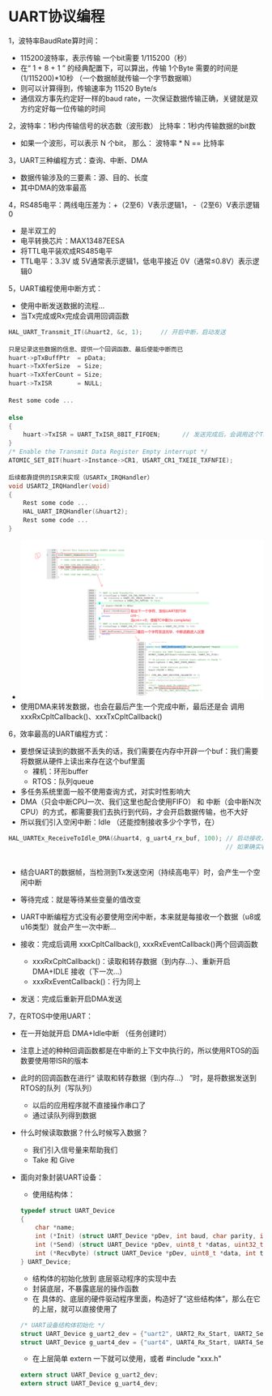 # UART协议编程

1，波特率BaudRate算时间：

- 115200波特率，表示传输 一个bit需要 1/115200（秒）
- 在“ 1 + 8 + 1 ” 的经典配置下，可以算出，传输 1个Byte 需要的时间是 (1/115200)*10秒 （一个数据帧就传输一个字节数据嘛）
- 则可以计算得到，传输速率为 11520 Byte/s
- 通信双方事先约定好一样的baud rate，一次保证数据传输正确，关键就是双方约定好每一位传输的时间

2，波特率：1秒内传输信号的状态数（波形数）      比特率：1秒内传输数据的bit数

- 如果一个波形，可以表示 N 个bit， 那么： 波特率 * N == 比特率

3，UART三种编程方式：查询、中断、DMA

- 数据传输涉及的三要素：源、目的、长度
- 其中DMA的效率最高

4，RS485电平：两线电压差为：+（2至6）V表示逻辑1， -（2至6）V表示逻辑0

- 是半双工的
- 电平转换芯片：MAX13487EESA
- 将TTL电平装欢成RS485电平
- TTL电平：3.3V 或 5V通常表示逻辑1，低电平接近 0V（通常≤0.8V）表示逻辑0

5，UART编程使用中断方式：

- 使用中断发送数据的流程...
- 当Tx完成或Rx完成会调用回调函数

```c
HAL_UART_Transmit_IT(&huart2, &c, 1);     // 开启中断，启动发送

只是记录这些数据的信息、提供一个回调函数、最后使能中断而已
huart->pTxBuffPtr  = pData;
huart->TxXferSize  = Size;
huart->TxXferCount = Size;
huart->TxISR       = NULL;

Rest some code ... 

else
{
    huart->TxISR = UART_TxISR_8BIT_FIFOEN;      // 发送完成后，会调用这个TxISR
}
/* Enable the Transmit Data Register Empty interrupt */
ATOMIC_SET_BIT(huart->Instance->CR1, USART_CR1_TXEIE_TXFNFIE);

后续都靠提供的ISR来实现（USARTx_IRQHandler）
void USART2_IRQHandler(void)
{
    Rest some code ... 
    HAL_UART_IRQHandler(&huart2);
    Rest some code ... 
}

```

- ![alt text](UART协议中断-3.png)
- 使用DMA来转发数据，也会在最后产生一个完成中断，最后还是会 调用 xxxRxCpltCallback()、xxxTxCpltCallback()

6，效率最高的UART编程方式：

- 要想保证读到的数据不丢失的话，我们需要在内存中开辟一个buf：我们需要将数据从硬件上读出来存在这个buf里面
  - 裸机：环形buffer
  - RTOS：队列queue
- 多任务系统里面一般不使用查询方式，对实时性影响大
- DMA（只会中断CPU一次、我们这里也配合使用FIFO） 和 中断（会中断N次CPU）的方式，都需要我们去执行到代码，才会开启数据传输，也不大好
- 所以我们引入空闲中断：Idle        （还能控制接收多少个字节，在）

```c
HAL_UARTEx_ReceiveToIdle_DMA(&huart4, g_uart4_rx_buf, 100); // 启动接收，期望得到100个数据，并存储到 g_uart4_rx_buf 中
                                                            // 如果确实收到100个数据，则会调用 xxxRxCpltCallback()
                                  
```

- 结合UART的数据帧，当检测到Tx发送空闲（持续高电平）时，会产生一个空闲中断
- 等待完成：就是等待某些变量的值改变
- UART中断编程方式没有必要使用空闲中断，本来就是每接收一个数据（u8或u16类型）就会产生一次中断...

- 接收：完成后调用 xxxCpltCallback(), xxxRxEventCallback()两个回调函数
  - xxxRxCpltCallback()：读取和转存数据（到内存...）、重新开启 DMA+IDLE  接收（下一次...）
  - xxxRxEventCallback()：行为同上
- 发送：完成后重新开启DMA发送

7，在RTOS中使用UART：

- 在一开始就开启 DMA+Idle中断 （任务创建时）
- 注意上述的种种回调函数都是在中断的上下文中执行的，所以使用RTOS的函数要使用带ISR的版本
- 此时的回调函数在进行“ 读取和转存数据（到内存...） ”时，是将数据发送到RTOS的队列（写队列）
  - 以后的应用程序就不直接操作串口了
  - 通过读队列得到数据
- 什么时候读取数据？什么时候写入数据？
  - 我们引入信号量来帮助我们
  - Take 和 Give

- 面向对象封装UART设备：
  - 使用结构体：

  ```c
  typedef struct UART_Device
  {
      char *name;
      int (*Init) (struct UART_Device *pDev, int baud, char parity, int data_bit, int stop_bit);
      int (*Send) (struct UART_Device *pDev, uint8_t *datas, uint32_t len, int timeout);
      int (*RecvByte) (struct UART_Device *pDev, uint8_t *data, int timeout);
  } UART_Device;
  ```

  - 结构体的初始化放到 底层驱动程序的实现中去
  - 封装底层，不暴露底层的操作函数
  - 在 具体的、底层的硬件驱动程序里面，构造好了“这些结构体”，那么在它的上层，就可以直接使用了

  ```c
  /* UART设备结构体初始化 */
  struct UART_Device g_uart2_dev = {"uart2", UART2_Rx_Start, UART2_Send, UART2_GetData};
  struct UART_Device g_uart4_dev = {"uart4", UART4_Rx_Start, UART4_Send, UART4_GetData};
  ```

  - 在上层简单 extern 一下就可以使用，或者 #include "xxx.h"

  ```c
  extern struct UART_Device g_uart2_dev;
  extern struct UART_Device g_uart4_dev;
  ```
